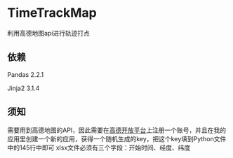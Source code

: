 # TimeTrackMap
利用高德地图api进行轨迹打点
## 依赖
Pandas 2.2.1

Jinja2 3.1.4
## 须知
需要用到高德地图的API，因此需要在[高德开放平台](https://lbs.amap.com/)上注册一个账号，并且在我的应用里创建一个新的应用，获得一个随机生成的key，把这个key填到Python文件中的145行中即可
xlsx文件必须有三个字段：开始时间、经度、纬度
